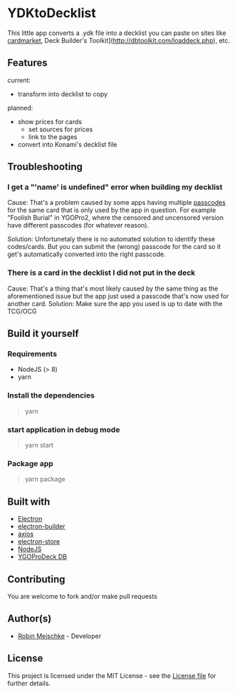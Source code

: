 # YDKtoDecklist
This little app converts a .ydk file into a decklist you can paste on sites like [cardmarket](https://www.cardmarket.com), Deck Builder's Toolkit](http://dbtoolkit.com/loaddeck.php), etc.

## Features

current:
* transform into decklist to copy

planned:
* show prices for cards
  * set sources for prices
  * link to the pages
* convert into Konami's decklist file

## Troubleshooting

### I get a "'name' is undefined" error when building my decklist
Cause: That's a problem caused by some apps having multiple [passcodes](https://yugipedia.com/wiki/Password) for the same card that is only used by the app in question.
For example "Foolish Burial" in YGOPro2, where the censored and uncensored version have different passcodes (for whatever reason). 

Solution: Unfortunetaly there is no automated solution to identify these codes/cards.
But you can submit the (wrong) passcode for the card so it get's automatically converted into the right passcode.

### There is a card in the decklist I did not put in the deck 
Cause: That's a thing that's most likely caused by the same thing as the aforementioned issue but the app just used a passcode that's now used for another card.
Solution: Make sure the app you used is up to date with the TCG/OCG 

## Build it yourself

### Requirements
* NodeJS (> 8)
* yarn

### Install the dependencies
>yarn

### start application in debug mode
>yarn start

### Package app
>yarn package


## Built with
* [Electron](https://www.electronjs.org/)
* [electron-builder](https://github.com/electron-userland/electron-builder)
* [axios](https://github.com/axios/axios)
* [electron-store](https://github.com/sindresorhus/electron-store)
* [NodeJS](https://nodejs.org/en/)
* [YGOProDeck DB](https://db.ygoprodeck.com)


## Contributing

You are welcome to fork and/or make pull requests

## Author(s)
* [Robin Meischke](https://www.nierhain.de) - Developer

## License
This project is licensed under the MIT License - see the [License file](https://github.com/Nierhain/YDKtoDecklist/blob/master/LICENSE.md) for further details.